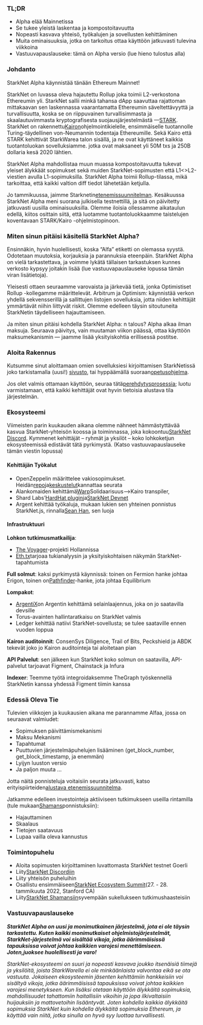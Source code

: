 ### TL;DR

* Alpha elää Mainnetissa
* Se tukee yleistä laskentaa ja kompostoitavuutta
* Nopeasti kasvava yhteisö, työkalujen ja sovellusten kehittäminen
* Muita ominaisuuksia, jotka on tarkoitus ottaa käyttöön jatkuvasti tulevina viikkoina
* Vastuuvapauslauseke: tämä on Alpha versio (lue hieno tulostus alla)

### Johdanto

StarkNet Alpha käynnistää tänään Ethereum Mainnet!

StarkNet on luvassa oleva hajautettu Rollup joka toimii L2-verkostona Ethereumin yli. StarkNet sallii minkä tahansa dApp saavuttaa rajattoman mittakaavan sen laskennassa vaarantamatta Ethereumin säveltettävyyttä ja turvallisuutta, koska se on riippuvainen turvallisimmasta ja skaalautuvimmasta kryptografisesta suojausjärjestelmästä —[STARK](https://starkware.co/stark/). StarkNet on rakennettu[Kairon](https://starkware.co/cairo/)ohjelmointikielelle, ensimmäiselle tuotannolle Turing-täydellinen von-Neumannin todentaja Ethereumille. Sekä Kairo että STARK kehittivät StarkWarea talon sisällä, ja ne ovat käyttäneet kaikkia tuotantoluokan sovelluksiamme. jotka ovat maksaneet yli 50M txs ja 250B dollaria kesä 2020 lähtien.

StarkNet Alpha mahdollistaa muun muassa kompostoitavuutta tukevat yleiset älykkäät sopimukset sekä muiden StarkNet-sopimusten että L1<>L2-viestien avulla L1-sopimuksilla. StarkNet Alpha toimii Rollup-tilassa, mikä tarkoittaa, että kaikki valtion diff tiedot lähetetään ketjulla.

Jo tammikuussa, jaimme Starknetin[etenemissuunnitelman](https://medium.com/starkware/on-the-road-to-starknet-a-permissionless-stark-powered-l2-zk-rollup-83be53640880). Kesäkuussa StarkNet Alpha meni suorana julkisella testnettillä, ja sitä on päivitetty jatkuvasti uusilla ominaisuuksilla. Olemme iloisia ollessamme aikataulun edellä, kiitos osittain siitä, että luotamme tuotantoluokkaamme taistelujen koventavaan STARK/Kairo -ohjelmistopinoon.

### Miten sinun pitäisi käsitellä StarkNet Alpha?

Ensinnäkin, hyvin huolellisesti, koska “Alfa” etiketti on olemassa syystä. Odotetaan muutoksia, korjauksia ja parannuksia eteenpäin. StarkNet Alpha on vielä tarkastettava, ja voimme lykätä tällaisen tarkastuksen kunnes verkosto kypsyy joitakin lisää (lue vastuuvapauslauseke lopussa tämän viran lisätietoja).

Yleisesti ottaen seuraamme varovaista ja järkevää tietä, jonka Optimistiset Rollup -kollegamme määrittelevät. Arbitrum ja Optimism: käynnistää verkon yhdellä sekvensserillä ja sallittujen listojen sovelluksia, jotta niiden kehittäjät ymmärtävät niihin liittyvät riskit. Olemme edelleen täysin sitoutuneita StarkNetin täydelliseen hajauttamiseen.

Ja miten sinun pitäisi kohdella StarkNet Alpha: n talous? Alpha alkaa ilman maksuja. Seuraava päivitys, vain muutaman viikon päässä, ottaa käyttöön maksumekanismin — jaamme lisää yksityiskohtia erillisessä postitse.

### Aloita Rakennus

Kutsumme sinut aloittamaan omien sovelluksiesi kirjoittamisen StarkNetissä joko tarkistamalla (uusi!) [sivusto](http://starknet.io/), tai hyppäämällä suoraan[opetusohjelma](https://starknet.io/docs/).

Jos olet valmis ottamaan käyttöön, seuraa tätä[perehdytysprosessia](https://forms.reform.app/starkware/SN-Alpha-Contract-Deployment/l894lu); luotu varmistamaan, että kaikki kehittäjät ovat hyvin tietoisia alustava tila järjestelmän.

### Ekosysteemi

Viimeisten parin kuukauden aikana olemme nähneet hämmästyttävää kasvua StarkNet-yhteisön koossa ja toiminnassa, joka kokoontuu[StarkNet Discord](https://discord.gg/uJ9HZTUk2Y). Kymmenet kehittäjät – ryhmät ja yksilöt – koko lohkoketjun ekosysteemissä edistävät tätä pyrkimystä. (Katso vastuuvapauslauseke tämän viestin lopussa)

#### Kehittäjän Työkalut

* OpenZeppelin määrittelee vakiosopimukset. Heidän[repo](https://github.com/OpenZeppelin/cairo-contracts/tree/main/contracts)ja[keskustelut](https://github.com/OpenZeppelin/cairo-contracts/discussions)kannattaa seurata
* Alankomaiden kehittämä[Warp](https://github.com/NethermindEth/warp)Solidaarisuus–>Kairo transpiler,
* Shard Labs’[HardHat plugin](https://github.com/Shard-Labs/starknet-hardhat-plugin)ja[StarkNet Devnet](https://github.com/Shard-Labs/starknet-devnet)
* Argent kehittää työkaluja, mukaan lukien sen yhteinen ponnistus StarkNet.js, rinnalla[Sean Han](https://twitter.com/seanjameshan), sen luoja

#### Infrastruktuuri

**Lohkon tutkimusmatkailija**:

* [The Voyager](http://voyager.online/)-projekti Hollannissa
* [Eth.tx](https://ethtx.info/)tarjoaa tukianalyysin ja yksityiskohtaisen näkymän StarkNet-tapahtumista

**Full solmut**: kaksi pyrkimystä käynnissä: toinen on Fermion hanke johtaa Erigon, toinen on[Pathfinder](https://github.com/eqlabs/pathfinder)-hanke, jota johtaa Equilibrium

**Lompakot**:

* [ArgentiX](https://github.com/argentlabs/argent-x)on Argentin kehittämä selainlaajennus, joka on jo saatavilla devsille
* Torus-avainten hallintaratkaisu on StarkNet valmis
* Ledger kehittää natiivi StarkNet-sovellusta; se tulee saataville ennen vuoden loppua

**Kairon auditoinnit**: ConsenSys Diligence, Trail of Bits, Peckshield ja ABDK tekevät joko jo Kairon auditointeja tai aloitetaan pian

**API Palvelut**: sen jälkeen kun StarkNet koko solmun on saatavilla, API-palvelut tarjoavat Figment, Chainstack ja Infura

**Indexer**: Teemme työtä integroidaksemme TheGraph työskennellä StarkNetin kanssa yhdessä Figment tiimin kanssa

### Edessä Oleva Tie

Tulevien viikkojen ja kuukausien aikana me parannamme Alfaa, jossa on seuraavat valmiudet:

* Sopimuksen päivittämismekanismi
* Maksu Mekanismi
* Tapahtumat
* Puuttuvien järjestelmäpuhelujen lisääminen (get_block_number, get_block_timestamp, ja enemmän)
* Lyijyn luuston versio
* Ja paljon muuta …

Jotta näitä ponnisteluja voitaisiin seurata jatkuvasti, katso erityispiirteiden[alustava etenemissuunnitelma](https://www.notion.so/starkware/StarkNet-Alpha-Features-Tentative-Roadmap-f2b8f5f25a2d4d1cb3265fb82a098c51).

Jatkamme edelleen investointeja aktiiviseen tutkimukseen useilla rintamilla (tule mukaan[Shamans](https://community.starknet.io/)ponnistuksiin):

* Hajauttaminen
* Skaalaus
* Tietojen saatavuus
* Lupaa vailla oleva kannustus

### Toimintopuhelu

* Aloita sopimusten kirjoittaminen luvattomasta StarkNet testnet Goerli
* Liity[StarkNet Discordiin](https://discord.gg/uJ9HZTUk2Y)
* Liity yhteisön puheluihin
* Osallistu ensimmäiseen[StarkNet Ecosystem Summit](https://www.eventbrite.com/e/starknet-ecosystem-summit-2022-tickets-206671880157)(27. - 28. tammikuuta 2022, Stanford CA)
* Liity[StarkNet Shamansiin](https://community.starknet.io/)syvempään sukellukseen tutkimushaasteisiin

### Vastuuvapauslauseke

***StarkNet Alpha on uusi ja monimutkainen järjestelmä, jota ei ole täysin tarkastettu. Kuten kaikki monimutkaiset ohjelmistojärjestelmät, StarkNet-järjestelmä voi sisältää vikoja, jotka äärimmäisissä tapauksissa voivat johtaa kaikkien varojesi menettämiseen. Joten,***juoksee huolellisesti ja varo!******

*StarkNet-ekosysteemi on suuri ja nopeasti kasvava joukko itsenäisiä tiimejä ja yksilöitä, joista StarkWarella ei ole minkäänlaista valvontaa eikä se ota vastuuta. Jokaiseen ekosysteemin jäsenten kehittämiin hankkeisiin voi sisältyä vikoja, jotka äärimmäisissä tapauksissa voivat johtaa kaikkien varojesi menetykseen. Kun lisäksi otetaan käyttöön älykkäitä sopimuksia, mahdollisuudet tahattomiin haitallisiin vikoihin ja jopa ilkivaltaisiin huijauksiin ja mattovetoihin lisääntyvät. Joten kohdella kaikkia älykkäitä sopimuksia StarkNet kuin kohdella älykkäitä sopimuksia Ethereum, ja käyttää vain niitä, jotka sinulla on hyvä syy luottaa turvallisesti.*